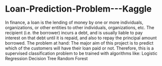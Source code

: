 # Loan-Prediction-Problem---Kaggle
In finance, a loan is the lending of money by one or more individuals, organizations, or other entities to other individuals, organizations, etc. The recipient (i.e. the borrower) incurs a debt, and is usually liable to pay interest on that debt until it is repaid, and also to repay the principal amount borrowed.
The problem at hand: The major aim of this project is to predict which of the customers will have their loan paid or not. Therefore, this is a supervised classification problem to be trained with algorithms like:
    Logistic Regression
    Decision Tree
    Random Forest
